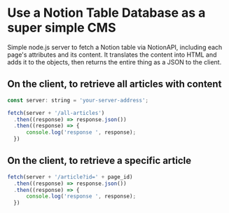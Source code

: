 # Use a Notion Table Database as a super simple CMS
Simple node.js server to fetch a Notion table via NotionAPI, including each page's attributes and its content. It translates the content into HTML and adds it to the objects, then returns the entire thing as a JSON to the client.

## On the client, to retrieve all articles with content
```javascript
const server: string = 'your-server-address';

fetch(server + '/all-articles')
  .then((response) => response.json())
  .then((response) => {
      console.log('response ', response);
  })
```


## On the client, to retrieve a specific article
```javascript
fetch(server + '/article?id=' + page_id)
  .then((response) => response.json())
  .then((response) => {
      console.log('response ', response);
  })
```